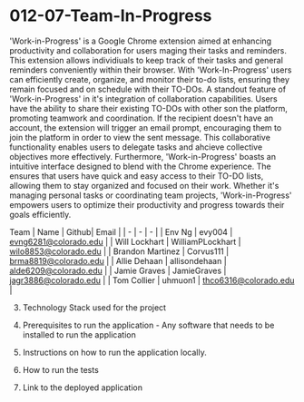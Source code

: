 # 012-07-Team-In-Progress

'Work-in-Progress' is a Google Chrome extension aimed at enhancing productivity and collaboration for users maging their tasks and reminders. This extension allows individiuals to keep track of their tasks and general reminders conveniently within their browser. With 'Work-In-Progress' users can efficiently create, organize, and monitor their to-do lists, ensuring they remain focused and on schedule with their TO-DOs.
	A standout feature of 'Work-in-Progress' in it's integration of collaboration capabilities. Users have the ability to share their existing TO-DOs with other son the platform, promoting teamwork and coordination. If the recipient doesn't have an account, the extension will trigger an email prompt, encouraging them to join the platform in order to view the sent message. This collaborative functionality enables users to delegate tasks and ahcieve collective objectives more effectively. Furthermore, 'Work-in-Progress' boasts an intuitive interface designed to blend with the Chrome experience. The ensures that users have quick and easy access to their TO-DO lists, allowing them to stay organized and focused on their work. Whether it's managing personal tasks or coordinating team projects, 'Work-in-Progress' empowers users to optimize their productivity and progress towards their goals efficiently.

Team
| Name | Github| Email |
| - | - | - |
| Env Ng | evy004 | evng6281@colorado.edu |
| Will Lockhart | WilliamPLockhart | wilo8853@colorado.edu |
| Brandon Martinez | Corvus111 | brma8819@colorado.edu |
| Allie Dehaan | allisondehaan | alde6209@colorado.edu |
| Jamie Graves | JamieGraves | jagr3886@colorado.edu |
| Tom Collier | uhmuon1 | thco6316@colorado.edu |

3. Technology Stack used for the project

4. Prerequisites to run the application - Any software that needs to be installed to run the application

5. Instructions on how to run the application locally.

6. How to run the tests

7. Link to the deployed application
